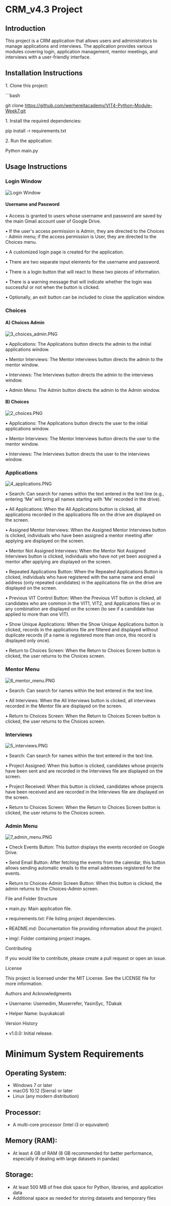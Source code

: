 # CRM_v4.3 Project

## Introduction

This project is a CRM application that allows users and administrators
to manage applications and interviews. The application provides various
modules covering login, application management, mentor meetings, and
interviews with a user-friendly interface.

## Installation Instructions

1\. Clone this project:

\`\`\`bash

git clone https://github.com/werhereitacademy/VIT4-Python-Module-Week7.git

1\. Install the required dependencies:

pip install -r requirements.txt

2\. Run the application:

Python main.py

## Usage Instructions

### Login Window

![Login Window](img/1_login.PNG)

#### Username and Password

• Access is granted to users whose username and password are saved by
the main Gmail account user of Google Drive.

• If the user\'s access permission is Admin, they are directed to the
Choices - Admin menu; if the access permission is User, they are
directed to the Choices menu.

• A customized login page is created for the application.

• There are two separate input elements for the username and password.

• There is a login button that will react to these two pieces of
information.

• There is a warning message that will indicate whether the login was
successful or not when the button is clicked.

• Optionally, an exit button can be included to close the application
window.

### Choices

#### A) Choices Admin

![3_choices_admin.PNG](img/3_choices_admin.PNG)

• Applications: The Applications button directs the admin to the initial
applications window.

• Mentor Interviews: The Mentor interviews button directs the admin to
the mentor window.

• Interviews: The Interviews button directs the admin to the interviews
window.

• Admin Menu: The Admin button directs the admin to the Admin window.

#### B) Choices

![2_choices.PNG](img/2_choices.PNG)

• Applications: The Applications button directs the user to the initial
applications window.

• Mentor Interviews: The Mentor Interviews button directs the user to
the mentor window.

• Interviews: The Interviews button directs the user to the interviews
window.

### Applications

![4_applications.PNG](img/4_applications.PNG)

• Search: Can search for names within the text entered in the text line
(e.g., entering \'Me\' will bring all names starting with \'Me\'
recorded in the drive).

• All Applications: When the All Applications button is clicked, all
applications recorded in the applications file on the drive are
displayed on the screen.

• Assigned Mentor Interviews: When the Assigned Mentor Interviews button
is clicked, individuals who have been assigned a mentor meeting after
applying are displayed on the screen.

• Mentor Not Assigned Interviews: When the Mentor Not Assigned
Interviews button is clicked, individuals who have not yet been assigned
a mentor after applying are displayed on the screen.

• Repeated Applications Button: When the Repeated Applications Button is
clicked, individuals who have registered with the same name and email
address (only repeated candidates) in the applications file on the drive
are displayed on the screen.

• Previous VIT Control Button: When the Previous VIT button is clicked,
all candidates who are common in the VIT1, VIT2, and Applications files
or in any combination are displayed on the screen (to see if a candidate
has applied to more than one VIT).

• Show Unique Applications: When the Show Unique Applications button is
clicked, records in the applications file are filtered and displayed
without duplicate records (if a name is registered more than once, this
record is displayed only once).

• Return to Choices Screen: When the Return to Choices Screen button is
clicked, the user returns to the Choices screen.

### Mentor Menu

![6_mentor_menu.PNG](img/6_mentor_menu.PNG)

• Search: Can search for names within the text entered in the text line.

• All Interviews: When the All Interviews button is clicked, all
interviews recorded in the Mentor file are displayed on the screen.

• Return to Choices Screen: When the Return to Choices Screen button is
clicked, the user returns to the Choices screen.

### Interviews

![5_interviews.PNG](img/5_interviews.PNG)

• Search: Can search for names within the text entered in the text line.

• Project Assigned: When this button is clicked, candidates whose
projects have been sent and are recorded in the Interviews file are
displayed on the screen.

• Project Received: When this button is clicked, candidates whose
projects have been received and are recorded in the Interviews file are
displayed on the screen.

• Return to Choices Screen: When the Return to Choices Screen button is
clicked, the user returns to the Choices screen.

### Admin Menu

![7_admin_menu.PNG](img/7_admin_menu.PNG)

• Check Events Button: This button displays the events recorded on
Google Drive.

• Send Email Button: After fetching the events from the calendar, this
button allows sending automatic emails to the email addresses registered
for the events.

• Return to Choices-Admin Screen Button: When this button is clicked,
the admin returns to the Choices-Admin screen.

File and Folder Structure

• main.py: Main application file.

• requirements.txt: File listing project dependencies.

• README.md: Documentation file providing information about the project.

• img/: Folder containing project images.

Contributing

If you would like to contribute, please create a pull request or open an
issue.

License

This project is licensed under the MIT License. See the LICENSE file for
more information.

Authors and Acknowledgments

• Username: Usemedim, Muserrefer, YasinSyc, TDakak

• Helper Name: buyukakcali

Version History

• v1.0.0: Initial release.

# Minimum System Requirements

## Operating System:
- Windows 7 or later
- macOS 10.12 (Sierra) or later
- Linux (any modern distribution)

## Processor:
- A multi-core processor (Intel i3 or equivalent)

## Memory (RAM):
- At least 4 GB of RAM (8 GB recommended for better performance, especially if dealing with large datasets in pandas)

## Storage:
- At least 500 MB of free disk space for Python, libraries, and application data
- Additional space as needed for storing datasets and temporary files
